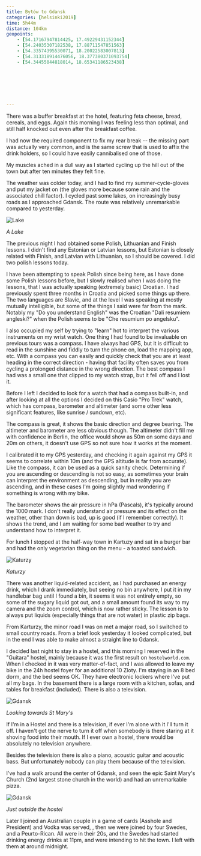```yaml
--- 
title: Bytów to Gdansk
categories: [helsinki2019]
time: 5h44m
distance: 104km
geopoints:
    - [54.17167947814425, 17.49229431152344]
    - [54.24035307182538, 17.88711547851563]
    - [54.33574395530071, 18.20022583007813]
    - [54.313318914476056, 18.377380371093754]
    - [54.34455044818014, 18.65341186523438]







---
```


There was a buffer breakfast at the hotel, featuring feta cheese, bread,
cereals, and eggs. Again this morning I was feeling less than optimal, and
still half knocked out even after the breakfast coffee.

I had now the required component to fix my rear break -- the missing part was
actually very common, and is the same screw that is used to affix the drink
holders, so I could have easily cannibalised one of those.

My muscles ached in a dull way as I started cycling up the hill out of the
town but after ten minutes they felt fine.

The weather was colder today, and I had to find my summer-cycle-gloves and put
my jacket on (the gloves more because some rain and the associated chill
factor). I cycled past some lakes, on increasingly busy roads as I approached
Gdansk. The route was relatively unremarkable compared to yesterday.

![Lake](/images/tallinn/2019-07-04/1.JPG)

*A Lake*

The previous night I had obtained some Polish, Lithuanian and Finish lessons.
I didn't find any Estonian or Latvian lessons, but Estonian is closely related
with Finish, and Latvian with Lithuanian, so I should be covered. I did two
polish lessons today.

I have been attempting to speak Polish since being here, as I have done some
Polish lessons before, but I slowly realised when I was doing the lessons,
that I was actually speaking (extremely basic) Croatian. I had previously spent
three months in Croatia and picked some things up there. The two languages are
Slavic, and at the level I was speaking at mostly mutually intelligible,
but some of the things I said were far from the mark. Notably my "Do you understand
English" was the Croatian "Dali resumiem angleski?" when the Polish seems
to be "Che resumium po angelsku".

I also occupied my self by trying to "learn" hot to interpret the various
instruments on my wrist watch. One thing I had found to be invaluable on
previous tours was a compass. I have always had GPS, but it is difficult to
read in the sunshine and fiddly to turn the phone on, load the mapping app,
etc. With a compass you can easily and quickly check that you are at least
heading in the correct direction - having that facility often saves you from
cycling a prolonged distance in the wrong direction. The best compass I had
was a small one that clipped to my watch strap, but it fell off and I lost it.

Before I left I decided to look for a watch that had a compass built-in, and
after looking at all the options I decided on this Casio "Pro Trek" watch,
which has compass, barometer and altimeter (and some other less significant
features, like sunrise / sundown, etc).

The compass is great, it shows the basic direction and degree bearing. The
altimeter and barometer are less obvious though. The altimeter didn't fill
me with confidence in Berlin, the office would show as 50m on some days and
20m on others, it doesn't use GPS so not sure how it works at the moment.

I calibrated it to my GPS yesterday, and checking it again against my GPS it
seems to correlate within 10m (and the GPS altitude is far from accurate).
Like the compass, it can be used as a quick sanity check. Determining if you
are ascending or descending is not so easy, as sometimes your brain can
interpret the environment as descending, but in reality you are ascending, and
in these cases I'm going slightly mad wondering if something is wrong with my
bike.

The barometer shows the air pressure in hPa (Pascals), it's typically around
the 1000 mark. I don't really understand air pressure and its effect on the
weather, other than down is bad, up is good (if I remember correctly). It
shows the trend, and I am waiting for some bad weather to try and understand
how to interpret it.

For lunch I stopped at the half-way town in Kartuzy and sat in a burger bar
and had the only vegetarian thing on the menu - a toasted sandwich.

![Katurzy](/images/tallinn/2019-07-04/2.JPG)

*Katurzy*

There was another liquid-related accident, as I had purchased an energy drink,
which I drank immediately, but seeing no bin anywhere, I put it in my
handlebar bag until I found a bin, it seems it was not entirely empty, so some
of the sugary liquid got out, and a small amount found its way to my camera
and the zoom control, which is now rather sticky. The lesson is to always put
liquids (especially things that are not water) in plastic zip bags.

From Karturzy, the minor road I was on met a major road, so I switched to
small country roads. From a brief look yesterday it looked complicated, but in
the end I was able to make almost a straight line to Gdansk.

I decided last night to stay in a hostel, and this morning I reserved in the
"Guitara" hostel, mainly because it was the first result on `hostelworld.com`.
When I checked in it was very matter-of-fact, and I was allowed to leave my
bike in the 24h hostel foyer for an additional 10 Zloty. I'm staying in an 8
bed dorm, and the bed seems OK. They have electronic lockers where I've put
all my bags. In the basement there is a large room with a kitchen, sofas, and
tables for breakfast (included). There is also a television.

![Gdansk](/images/tallinn/2019-07-04/3.JPG)

*Looking towards St Mary's*

If I'm in a Hostel and there is a television, if ever I'm alone with it I'll
turn it off. I haven't got the nerve to turn it off when somebody is there
staring at it shoving food into their mouth. If I ever own a hostel, there
would be absolutely no television anywhere.

Besides the television there is also a piano, acoustic guitar and acoustic
bass. But unfortunately nobody can play them because of the television.

I've had a walk around the center of Gdansk, and seen the epic Saint Mary's
Church (2nd largest stone church in the world) and had an unremarkable pizza.

![Gdansk](/images/tallinn/2019-07-04/4.JPG)

*Just outside the hostel*

Later I joined an Australian couple in a game of cards (Asshole and President)
and Vodka was served, , then we were joined by four Swedes, and a
Peurto-Rican. All were in their 20s, and the Swedes had started drinking
energy drinks at 11pm, and were intending to hit the town. I left with them at
around midnight.

